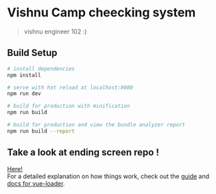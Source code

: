 # Vishnu Camp cheecking system

> vishnu engineer 102 :)

## Build Setup

```bash
# install dependencies
npm install

# serve with hot reload at localhost:8080
npm run dev

# build for production with minification
npm run build

# build for production and view the bundle analyzer report
npm run build --report
```

## Take a look at ending screen repo !

[Here!](https://github.com/hamzaabamboo/vishnu-yaay)  
For a detailed explanation on how things work, check out the [guide](http://vuejs-templates.github.io/webpack/) and [docs for vue-loader](http://vuejs.github.io/vue-loader).
